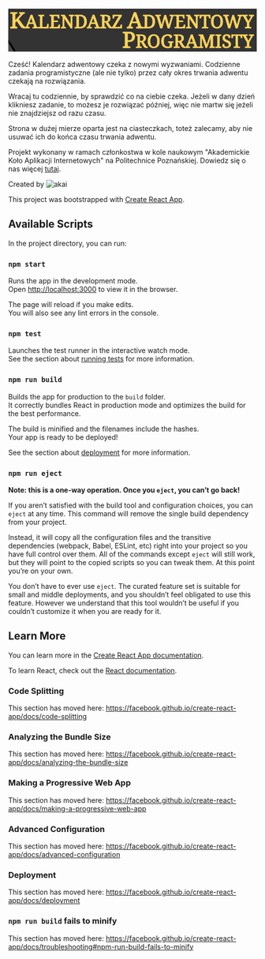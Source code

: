 ![Kalendarz adwentowy][logo]

Cześć! Kalendarz adwentowy czeka z nowymi wyzwaniami. Codzienne zadania programistyczne (ale nie tylko) przez cały okres trwania adwentu czekają na rozwiązania.

Wracaj tu codziennie, by sprawdzić co na ciebie czeka. Jeżeli w dany dzień klikniesz zadanie, to możesz je rozwiązać później, więc nie martw się jeżeli nie znajdziejsz od razu czasu.

Strona w dużej mierze oparta jest na ciasteczkach, toteż zalecamy, aby nie usuwać ich do końca czasu trwania adwentu.

Projekt wykonany w ramach członkostwa w kole naukowym "Akademickie Koło Aplikacji Internetowych" na Politechnice Poznańskiej. Dowiedz się o nas więcej [tutaj](https://akai.org.pl).

<div>
Created by <img src="https://github.com/akai-org/akai-assets/blob/master/public/png/logo.png?raw=true" alt="akai" width="50" height="50"/>
</div>

[logo]: ./src/assets/readme-graphics.png

This project was bootstrapped with [Create React App](https://github.com/facebook/create-react-app).

## Available Scripts

In the project directory, you can run:

### `npm start`

Runs the app in the development mode.<br />
Open [http://localhost:3000](http://localhost:3000) to view it in the browser.

The page will reload if you make edits.<br />
You will also see any lint errors in the console.

### `npm test`

Launches the test runner in the interactive watch mode.<br />
See the section about [running tests](https://facebook.github.io/create-react-app/docs/running-tests) for more information.

### `npm run build`

Builds the app for production to the `build` folder.<br />
It correctly bundles React in production mode and optimizes the build for the best performance.

The build is minified and the filenames include the hashes.<br />
Your app is ready to be deployed!

See the section about [deployment](https://facebook.github.io/create-react-app/docs/deployment) for more information.

### `npm run eject`

**Note: this is a one-way operation. Once you `eject`, you can’t go back!**

If you aren’t satisfied with the build tool and configuration choices, you can `eject` at any time. This command will remove the single build dependency from your project.

Instead, it will copy all the configuration files and the transitive dependencies (webpack, Babel, ESLint, etc) right into your project so you have full control over them. All of the commands except `eject` will still work, but they will point to the copied scripts so you can tweak them. At this point you’re on your own.

You don’t have to ever use `eject`. The curated feature set is suitable for small and middle deployments, and you shouldn’t feel obligated to use this feature. However we understand that this tool wouldn’t be useful if you couldn’t customize it when you are ready for it.

## Learn More

You can learn more in the [Create React App documentation](https://facebook.github.io/create-react-app/docs/getting-started).

To learn React, check out the [React documentation](https://reactjs.org/).

### Code Splitting

This section has moved here: https://facebook.github.io/create-react-app/docs/code-splitting

### Analyzing the Bundle Size

This section has moved here: https://facebook.github.io/create-react-app/docs/analyzing-the-bundle-size

### Making a Progressive Web App

This section has moved here: https://facebook.github.io/create-react-app/docs/making-a-progressive-web-app

### Advanced Configuration

This section has moved here: https://facebook.github.io/create-react-app/docs/advanced-configuration

### Deployment

This section has moved here: https://facebook.github.io/create-react-app/docs/deployment

### `npm run build` fails to minify

This section has moved here: https://facebook.github.io/create-react-app/docs/troubleshooting#npm-run-build-fails-to-minify
